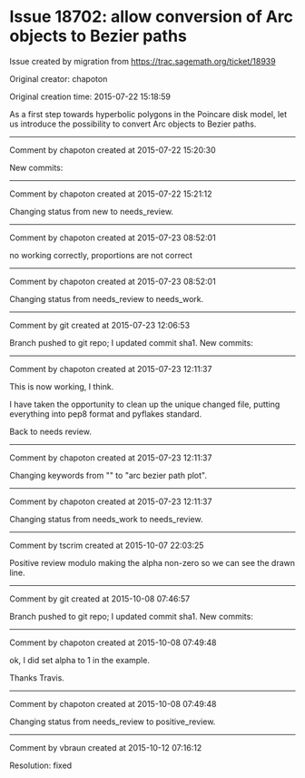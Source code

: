 # Issue 18702: allow conversion of Arc objects to Bezier paths

Issue created by migration from https://trac.sagemath.org/ticket/18939

Original creator: chapoton

Original creation time: 2015-07-22 15:18:59

As a first step towards hyperbolic polygons in the Poincare disk model,
let us introduce the possibility to convert Arc objects to Bezier paths.


---

Comment by chapoton created at 2015-07-22 15:20:30

New commits:


---

Comment by chapoton created at 2015-07-22 15:21:12

Changing status from new to needs_review.


---

Comment by chapoton created at 2015-07-23 08:52:01

no working correctly, proportions are not correct


---

Comment by chapoton created at 2015-07-23 08:52:01

Changing status from needs_review to needs_work.


---

Comment by git created at 2015-07-23 12:06:53

Branch pushed to git repo; I updated commit sha1. New commits:


---

Comment by chapoton created at 2015-07-23 12:11:37

This is now working, I think.

I have taken the opportunity to clean up the unique changed file, putting everything into pep8 format and pyflakes standard.

Back to needs review.


---

Comment by chapoton created at 2015-07-23 12:11:37

Changing keywords from "" to "arc bezier path plot".


---

Comment by chapoton created at 2015-07-23 12:11:37

Changing status from needs_work to needs_review.


---

Comment by tscrim created at 2015-10-07 22:03:25

Positive review modulo making the alpha non-zero so we can see the drawn line.


---

Comment by git created at 2015-10-08 07:46:57

Branch pushed to git repo; I updated commit sha1. New commits:


---

Comment by chapoton created at 2015-10-08 07:49:48

ok, I did set alpha to 1 in the example.

Thanks Travis.


---

Comment by chapoton created at 2015-10-08 07:49:48

Changing status from needs_review to positive_review.


---

Comment by vbraun created at 2015-10-12 07:16:12

Resolution: fixed
